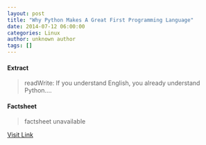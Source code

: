 ```yaml
---
layout: post
title: "Why Python Makes A Great First Programming Language"
date: 2014-07-12 06:00:00
categories: Linux
author: unknown author
tags: []
---
```



#### Extract
>readWrite: If you understand English, you already understand Python....

#### Factsheet
>factsheet unavailable

[Visit Link](http://www.linuxtoday.com/developer/why-python-makes-a-great-first-programming-language.html)


